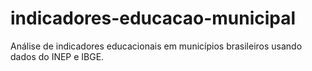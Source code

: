 # indicadores-educacao-municipal
Análise de indicadores educacionais em municípios brasileiros usando dados do INEP e IBGE.
